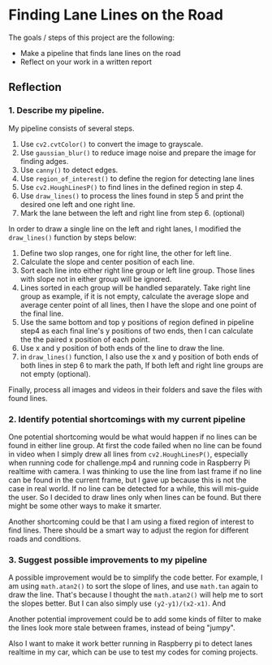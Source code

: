 # **Finding Lane Lines on the Road**

The goals / steps of this project are the following:
* Make a pipeline that finds lane lines on the road
* Reflect on your work in a written report


## Reflection

### 1. Describe my pipeline. 

My pipeline consists of several steps. 

1. Use `cv2.cvtColor()` to convert the image to grayscale.
2. Use `gaussian_blur()` to reduce image noise and prepare the image for finding adges.
3. Use `canny()` to detect edges.
4. Use `region_of_interest()` to define the region for detecting lane lines
5. Use `cv2.HoughLinesP()` to find lines in the defined region in step 4.
6. Use `draw_lines()` to process the lines found in step 5 and print the desired one left and one right line.
7. Mark the lane between the left and right line from step 6. (optional)

In order to draw a single line on the left and right lanes, I modified the `draw_lines()` function by steps below:

1. Define two slop ranges, one for right line, the other for left line. 
2. Calculate the slope and center position of each line. 
3. Sort each line into either right line group or left line group. Those lines with slope not in either group will be ignored.
4. Lines sorted in each group will be handled separately. Take right line group as example, if it is not empty, calculate the average slope and average center point of all lines, then I have the slope and one point of the final line.
5. Use the same bottom and top y positions of region defined in pipeline step4 as each final line's y positions of two ends, then I can calculate the the paired x position of each point.
6. Use x and y position of both ends of the line to draw the line.
7. in `draw_lines()` function, I also use the x and y position of both ends of both lines in step 6 to mark the path, If both left and right line groups are not empty (optional).

Finally, process all images and videos in their folders and save the files with found lines.



### 2. Identify potential shortcomings with my current pipeline

One potential shortcoming would be what would happen if no lines can be found in either line group. At first the code failed when no line can be found in video when I simply drew all lines from `cv2.HoughLinesP()`, especially when running code for challenge.mp4 and running code in Raspberry Pi realtime with camera. I was thinking to use the line from last frame if no line can be found in the current frame, but I gave up because this is not the case in real world. If no line can be detected for a while, this will mis-guide the user. So I decided to draw lines only when lines can be found. But there might be some other ways to make it smarter.

Another shortcoming could be that I am using a fixed region of interest to find lines. There should be a smart way to adjust the region for different roads and conditions.



### 3. Suggest possible improvements to my pipeline

A possible improvement would be to simplify the code better. For example, I am using `math.atan2()` to sort the slope of lines, and use `math.tan` again to draw the line. That's because I thought the `math.atan2()` will help me to sort the slopes better. But I can also simply use `(y2-y1)/(x2-x1)`. And 

Another potential improvement could be to add some kinds of filter to make the lines look more stale between frames, instead of being "jumpy".

Also I want to make it work better running in Raspberry pi to detect lanes realtime in my car, which can be use to test my codes for coming projects.
